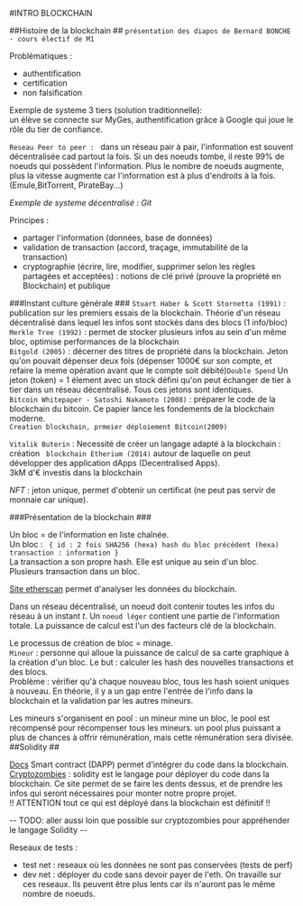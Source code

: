 #INTRO BLOCKCHAIN

##Histoire de la blockchain ##
`présentation des diapos de Bernard BONCHE - cours électif de M1`

Problématiques : 
* authentification 
* certification 
* non falsification

Exemple de systeme 3 tiers (solution traditionnelle):   
un élève se connecte sur MyGes, authentification grâce à Google qui joue le rôle du tier de confiance. 


``Reseau Peer to peer : `` dans un réseau pair à pair, l'information est souvent décentralisée cad partout  la fois. Si un des noeuds tombe, il reste 99% de noeuds qui possèdent l'information.
Plus le nombre de noeuds augmente, plus la vitesse augmente car l'information est à plus d'endroits à la fois. (Emule,BitTorrent, PirateBay...) 

*Exemple de systeme décentralisé : Git* 

Principes : 
* partager l'information (données, base de données)
* validation de transaction (accord, traçage, immutabilité de la transaction)
* cryptographie (écrire, lire, modifier, supprimer selon les règles partagées et acceptées) : notions de clé privé (prouve la propriété en Blockchain) et publique  


###Instant culture générale ###
``Stuart Haber & Scott Stornetta (1991)`` : publication sur les premiers essais de la blockchain. Théorie d'un réseau décentralisé dans lequel les infos sont stockés dans des blocs (1 info/bloc)  
``Merkle Tree (1992)`` : permet de stocker plusieurs infos au sein d'un même bloc, optimise performances de la blockchain  
``Bitgold (2005)`` : décerner des titres de propriété dans la blockchain. Jeton qu'on pouvait dépenser deux fois (dépenser 1000€ sur son compte, et refaire la meme opération avant que le compte soit débité)``Double Spend`` Un jeton (token) = 1 élement avec un stock défini qu'on peut échanger de tier à tier dans un réseau décentralisé. Tous ces jetons sont identiques.  
``Bitcoin Whitepaper - Satoshi Nakamoto (2008)`` : préparer le code de la blockchain du bitcoin. Ce papier lance les fondements de la blockchain moderne.  
``Creation blockchain, prmeier déploiement Bitcoin(2009)``  

``Vitalik Buterin`` : Necessité de créer un langage adapté à la blockchain : création `` blockchain Etherium (2014)`` autour de laquelle on peut développer des application dApps (Decentralised Apps).  
3kM d'€ investis dans la blockchain

*NFT* : jeton unique, permet d'obtenir un certificat (ne peut pas servir de monnaie car unique). 


###Présentation de la blockchain ###

Un bloc = de l'information en liste chaînée.  
Un bloc : 
``  { id : 2 fois SHA256 (hexa)
    hash du bloc précédent (hexa)
    transaction : information } 
``  
La transaction a son propre hash. Elle est unique au sein d'un bloc. Plusieurs transaction dans un bloc.  

[Site etherscan](https://etherscan.io/) permet d'analyser les données du blockchain.

Dans un réseau décentralisé, un noeud doit contenir toutes les infos du réseau à un instant *t*. Un ``noeud léger`` contient une partie de l'information totale. La puissance de calcul est l'un des facteurs clé de la blockchain.  

Le processus de création de bloc = minage.   
``Mineur`` : personne qui alloue la puissance de calcul de sa carte graphique à la création d'un bloc.
Le but : calculer les hash des nouvelles transactions et des blocs.  
Problème : vérifier qu'à chaque nouveau bloc, tous les hash soient uniques à nouveau. En théorie, il y a un gap entre l'entrée de l'info dans la blockchain et la validation par les autres mineurs.

Les mineurs s'organisent en pool : un mineur mine un bloc, le pool est récompensé pour récompenser tous les mineurs. un pool plus puissant a plus de chances à offrir rémunération, mais cette rémunération sera divisée.  
##Solidity ##

[Docs](https://soliditylang.org/)
Smart contract (DAPP) permet d'intégrer du code dans la blockchain.  
[Cryptozombies]( https://cryptozombies.io/fr/) : solidity est le langage pour déployer du code dans la blockchain.
Ce site permet de se faire les dents dessus, et de prendre les infos qui seront nécessaires pour monter notre propre projet.   
!! ATTENTION tout ce qui est déployé dans la blockchain est définitif !!

-- TODO: aller aussi loin que possible sur cryptozombies pour appréhender le langage Solidity -- 

Reseaux de tests : 
* test net : reseaux où les données ne sont pas conservées (tests de perf)
* dev net : déployer du code sans devoir payer de l'eth. On travaille sur ces reseaux. Ils peuvent être plus lents car ils n'auront pas le même nombre de noeuds.